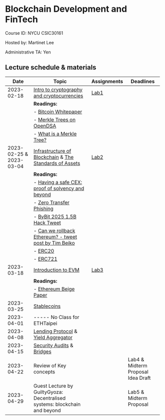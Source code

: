 # Blockchain Development and FinTech

Course ID: NYCU CSIC30161

Hosted by: Martinet Lee

Administrative TA: Yen

## Lecture schedule & materials

| Date | Topic | Assignments | Deadlines |
|------|-------|-------------|-----------|
| 2023-02-18 | [Intro to cryptography and cryptocurrencies](./slides/BDAF_1_Intro.pdf) | [Lab1](./lab01/README.md) | |
| | **Readings:** | | |
| | - [Bitcoin Whitepaper](https://bitcoin.org/bitcoin.pdf) | | |
| | - [Merkle Trees on OpenDSA](https://opendsa-server.cs.vt.edu/ODSA/Books/usek/gin231-c/spring-2022-39903ab6-41ba-4bfb-9a68-5abc9010a363/TR_930am/html/MerkleTrees.html) | | |
| | - [What is a Merkle Tree?](https://decentralizedthoughts.github.io/2020-12-22-what-is-a-merkle-tree/) | | |
| 2023-02-25 & 2023-03-04 | [Infrastructure of Blockchain](./slides/BDAF_2_Infra.pdf) & [The Standards of Assets](./BDAF_3_The-standards-for-assets.pdf) | [Lab2](./lab02/README.md)    |    |
| | **Readings:** | | |
| | - [Having a safe CEX: proof of solvency and beyond](https://vitalik.ca/general/2022/11/19/proof_of_solvency.html) | | |
| | - [Zero Transfer Phishing](https://www.coinbase.com/blog/zero-transfer-phishing-part-1-attack-analysis) | | |
| | - [ByBit 2025 1.5B Hack Tweet](https://x.com/benbybit/status/1892963530422505586) | | |
| | - [Can we rollback Ethereum? - tweet post by Tim Beiko](https://x.com/TimBeiko/status/1893412457567383559) | | |
| | - [ERC20](https://eips.ethereum.org/EIPS/eip-20) | | |
| | - [ERC721](https://eips.ethereum.org/EIPS/eip-721) | | |
| 2023-03-18 | [Introduction to EVM](./slides/BDAF_4_Intro_to_EVM.pdf) |  [Lab3](./lab03/README.md)   |    |
| | **Readings:** | | |
| | - [Ethereum Beige Paper](https://github.com/chronaeon/beigepaper/blob/master/beigepaper.pdf) | | |
| 2023-03-25 | [Stablecoins](./slides/BDAF_5_Stablecoins.pdf) |   |    |
| 2023-04-01 | ----- No Class for ETHTaipei |   |    |
| 2023-04-08 | [Lending Protocol](./slides/BDAF_6_Lending.pdf) & [Yield Aggregator](./slides/BDAF_7_Yield_Aggregators.pdf) |   |    |
| 2023-04-15 | [Security Audits](./slides/BDAF_8_security_audit.pdf) & [Bridges](./slides/BDAF_9_Bridges.pdf) |   |    |
| 2023-04-22 | Review of Key concepts|   |  Lab4 & Midterm Proposal Idea Draft |
| 2023-04-29 | Guest Lecture by GuiltyGyoza: Decentralised systems: blockchain and beyond |   | Lab5 & Midterm Proposal |

```
